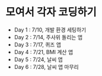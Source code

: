 # 모여서 각자 코딩하기

- Day 1 : 7/10, 개발 환경 세팅하기
- Day 2 : 7/14, 주사위 돌리는 앱
- Day 3 : 7/17, 퀴즈 앱
- Day 4 : 7/21, BMI 계산 앱
- Day 5 : 7/24, 날씨 앱
- Day 6 : 7/28, 날씨 앱 마무리
